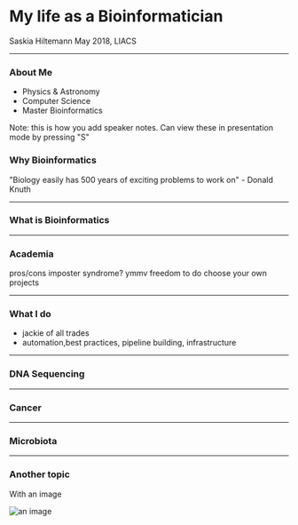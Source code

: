 # My life as a Bioinformatician

Saskia Hiltemann
May 2018, LIACS

---

### About Me

- Physics & Astronomy
- Computer Science
- Master Bioinformatics

Note:
this is how you add speaker notes. Can view these in presentation mode by pressing "S"

### Why Bioinformatics

"Biology easily has 500 years of exciting problems to work on" - Donald Knuth



---

### What is Bioinformatics


---
### Academia

pros/cons
imposter syndrome?
ymmv
freedom to do choose your own projects

---
### What I do

- jackie of all trades
- automation,best practices, pipeline building, infrastructure

---
### DNA Sequencing


---
### Cancer


---
### Microbiota

---

### Another topic

With an image

![an image](https://imgs.xkcd.com/comics/dna.png)
